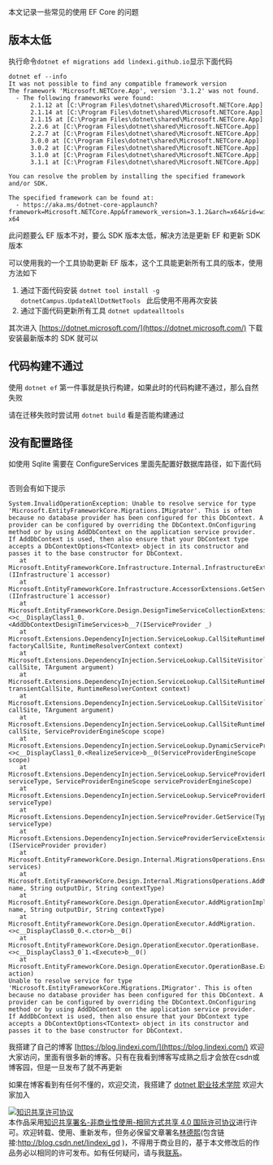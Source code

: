 
本文记录一些常见的使用 EF Core 的问题

<!--more-->


<!-- CreateTime:2020/3/15 15:06:19 -->

<!-- 发布 -->

## 版本太低

执行命令`dotnet ef migrations add lindexi.github.io`显示下面代码

```
dotnet ef --info
It was not possible to find any compatible framework version
The framework 'Microsoft.NETCore.App', version '3.1.2' was not found.
  - The following frameworks were found:
      2.1.12 at [C:\Program Files\dotnet\shared\Microsoft.NETCore.App]
      2.1.14 at [C:\Program Files\dotnet\shared\Microsoft.NETCore.App]
      2.1.15 at [C:\Program Files\dotnet\shared\Microsoft.NETCore.App]
      2.2.6 at [C:\Program Files\dotnet\shared\Microsoft.NETCore.App]
      2.2.7 at [C:\Program Files\dotnet\shared\Microsoft.NETCore.App]
      3.0.0 at [C:\Program Files\dotnet\shared\Microsoft.NETCore.App]
      3.0.2 at [C:\Program Files\dotnet\shared\Microsoft.NETCore.App]
      3.1.0 at [C:\Program Files\dotnet\shared\Microsoft.NETCore.App]
      3.1.1 at [C:\Program Files\dotnet\shared\Microsoft.NETCore.App]

You can resolve the problem by installing the specified framework and/or SDK.

The specified framework can be found at:
  - https://aka.ms/dotnet-core-applaunch?framework=Microsoft.NETCore.App&framework_version=3.1.2&arch=x64&rid=win10-x64
```

此问题要么 EF 版本不对，要么 SDK 版本太低，解决方法是更新 EF 和更新 SDK 版本

可以使用我的一个工具协助更新 EF 版本，这个工具能更新所有工具的版本，使用方法如下

1. 通过下面代码安装 `dotnet tool install -g dotnetCampus.UpdateAllDotNetTools ` 此后使用不用再次安装
2. 通过下面代码更新所有工具 `dotnet updatealltools`

其次进入 [https://dotnet.microsoft.com/](https://dotnet.microsoft.com/) 下载安装最新版本的 SDK 就可以

## 代码构建不通过

使用 `dotnet ef` 第一件事就是执行构建，如果此时的代码构建不通过，那么自然失败

请在迁移失败时尝试用 `dotnet build` 看是否能构建通过

## 没有配置路径

如使用 Sqlite 需要在 ConfigureServices 里面先配置好数据库路径，如下面代码

```csharp

```

否则会有如下提示

```
System.InvalidOperationException: Unable to resolve service for type 'Microsoft.EntityFrameworkCore.Migrations.IMigrator'. This is often because no database provider has been configured for this DbContext. A provider can be configured by overriding the DbContext.OnConfiguring method or by using AddDbContext on the application service provider. If AddDbContext is used, then also ensure that your DbContext type accepts a DbContextOptions<TContext> object in its constructor and passes it to the base constructor for DbContext.
   at Microsoft.EntityFrameworkCore.Infrastructure.Internal.InfrastructureExtensions.GetService[TService](IInfrastructure`1 accessor)
   at Microsoft.EntityFrameworkCore.Infrastructure.AccessorExtensions.GetService[TService](IInfrastructure`1 accessor)
   at Microsoft.EntityFrameworkCore.Design.DesignTimeServiceCollectionExtensions.<>c__DisplayClass1_0.<AddDbContextDesignTimeServices>b__7(IServiceProvider _)
   at Microsoft.Extensions.DependencyInjection.ServiceLookup.CallSiteRuntimeResolver.VisitFactory(FactoryCallSite factoryCallSite, RuntimeResolverContext context)
   at Microsoft.Extensions.DependencyInjection.ServiceLookup.CallSiteVisitor`2.VisitCallSiteMain(ServiceCallSite callSite, TArgument argument)
   at Microsoft.Extensions.DependencyInjection.ServiceLookup.CallSiteRuntimeResolver.VisitDisposeCache(ServiceCallSite transientCallSite, RuntimeResolverContext context)
   at Microsoft.Extensions.DependencyInjection.ServiceLookup.CallSiteVisitor`2.VisitCallSite(ServiceCallSite callSite, TArgument argument)
   at Microsoft.Extensions.DependencyInjection.ServiceLookup.CallSiteRuntimeResolver.Resolve(ServiceCallSite callSite, ServiceProviderEngineScope scope)
   at Microsoft.Extensions.DependencyInjection.ServiceLookup.DynamicServiceProviderEngine.<>c__DisplayClass1_0.<RealizeService>b__0(ServiceProviderEngineScope scope)
   at Microsoft.Extensions.DependencyInjection.ServiceLookup.ServiceProviderEngine.GetService(Type serviceType, ServiceProviderEngineScope serviceProviderEngineScope)
   at Microsoft.Extensions.DependencyInjection.ServiceLookup.ServiceProviderEngine.GetService(Type serviceType)
   at Microsoft.Extensions.DependencyInjection.ServiceProvider.GetService(Type serviceType)
   at Microsoft.Extensions.DependencyInjection.ServiceProviderServiceExtensions.GetService[T](IServiceProvider provider)
   at Microsoft.EntityFrameworkCore.Design.Internal.MigrationsOperations.EnsureServices(IServiceProvider services)
   at Microsoft.EntityFrameworkCore.Design.Internal.MigrationsOperations.AddMigration(String name, String outputDir, String contextType)
   at Microsoft.EntityFrameworkCore.Design.OperationExecutor.AddMigrationImpl(String name, String outputDir, String contextType)
   at Microsoft.EntityFrameworkCore.Design.OperationExecutor.AddMigration.<>c__DisplayClass0_0.<.ctor>b__0()
   at Microsoft.EntityFrameworkCore.Design.OperationExecutor.OperationBase.<>c__DisplayClass3_0`1.<Execute>b__0()
   at Microsoft.EntityFrameworkCore.Design.OperationExecutor.OperationBase.Execute(Action action)
Unable to resolve service for type 'Microsoft.EntityFrameworkCore.Migrations.IMigrator'. This is often because no database provider has been configured for this DbContext. A provider can be configured by overriding the DbContext.OnConfiguring method or by using AddDbContext on the application service provider. If AddDbContext is used, then also ensure that your DbContext type accepts a DbContextOptions<TContext> object in its constructor and passes it to the base constructor for DbContext.
```



我搭建了自己的博客 [https://blog.lindexi.com/](https://blog.lindexi.com/) 欢迎大家访问，里面有很多新的博客。只有在我看到博客写成熟之后才会放在csdn或博客园，但是一旦发布了就不再更新

如果在博客看到有任何不懂的，欢迎交流，我搭建了 [dotnet 职业技术学院](https://t.me/dotnet_campus) 欢迎大家加入

<a rel="license" href="http://creativecommons.org/licenses/by-nc-sa/4.0/"><img alt="知识共享许可协议" style="border-width:0" src="https://licensebuttons.net/l/by-nc-sa/4.0/88x31.png" /></a><br />本作品采用<a rel="license" href="http://creativecommons.org/licenses/by-nc-sa/4.0/">知识共享署名-非商业性使用-相同方式共享 4.0 国际许可协议</a>进行许可。欢迎转载、使用、重新发布，但务必保留文章署名[林德熙](http://blog.csdn.net/lindexi_gd)(包含链接:http://blog.csdn.net/lindexi_gd )，不得用于商业目的，基于本文修改后的作品务必以相同的许可发布。如有任何疑问，请与我[联系](mailto:lindexi_gd@163.com)。